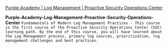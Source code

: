 [Purple Academy | Log Management | Proactive Security Operations Center](https://academy.picussecurity.com/course/log-management-proactive-soc)

**Purple-Academy-Log-Management-Proactive-Security-Operations-Center** `Fundamentals of Modern Log Management Practices - This course is the first course of the Proactive Security Operations Center (SOC) learning path. By the end of this course, you will have learned about the Log Management process, primary log sources, prioritization, log management challenges and best practices.`


